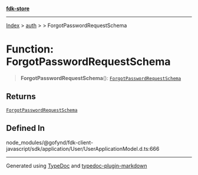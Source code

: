 [**fdk-store**](../../../README.md)
***

[Index](../../../API.md) > [auth](../../README.md) > [<internal>](../README.md) > ForgotPasswordRequestSchema

# Function: ForgotPasswordRequestSchema

> **ForgotPasswordRequestSchema**(): [`ForgotPasswordRequestSchema`](../type-aliases/type-alias.ForgotPasswordRequestSchema.md)

## Returns

[`ForgotPasswordRequestSchema`](../type-aliases/type-alias.ForgotPasswordRequestSchema.md)

## Defined In

node\_modules/@gofynd/fdk-client-javascript/sdk/application/User/UserApplicationModel.d.ts:666

***
Generated using [TypeDoc](https://typedoc.org/) and [typedoc-plugin-markdown](https://www.npmjs.com/package/typedoc-plugin-markdown)
